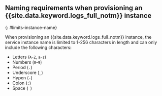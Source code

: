 ## Naming requirements when provisioning an {{site.data.keyword.logs_full_notm}} instance
{: #limits-instance-name}

When provisioning an {{site.data.keyword.logs_full_notm}} instance, the service instance name is limited to 1-256 characters in length and can only include the following characters:

* Letters (`A`-`Z`, `a`-`z`)
* Numbers (`0`-`9`)
* Period (`.`)
* Underscore (`_`)
* Hypen (`-`)
* Colon (`:`)
* Space (` `)
